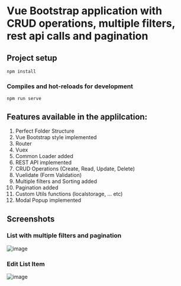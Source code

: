 # Vue Bootstrap application with CRUD operations, multiple filters, rest api calls and pagination

## Project setup
```
npm install
```

### Compiles and hot-reloads for development
```
npm run serve
```
## Features available in the applilcation:
1. Perfect Folder Structure
2. Vue Bootstrap style implemented
3. Router
4. Vuex
5. Common Loader added
6. REST API implemented
7. CRUD Operations (Create, Read, Update, Delete)
8. Vuelidate (Form Validation)
9. Multiple filters and Sorting added 
10. Pagination added
11. Custom Utils functions (localstorage, ... etc)
12. Modal Popup implemented




## Screenshots
### List with multiple filters and pagination
![image](https://user-images.githubusercontent.com/3702438/81673768-c113d200-9469-11ea-9dce-36e0d9d2d3c0.png)
### Edit List Item
![image](https://user-images.githubusercontent.com/3702438/81674249-8199b580-946a-11ea-9369-06d2d5ac83d8.png)
